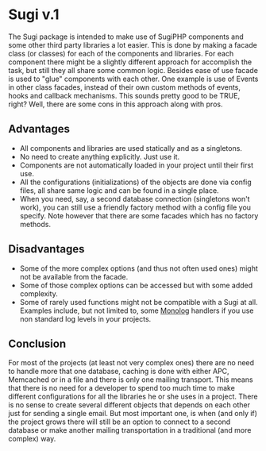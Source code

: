 Sugi v.1
========

The Sugi package is intended to make use of SugiPHP components and some 
other third party libraries a lot easier. This is done by making a 
facade class (or classes) for each of the components and libraries. 
For each component there might be a slightly different approach for 
accomplish the task, but still they all share some common logic. Besides 
ease of use facade is used to "glue" components with each other. One 
example is use of Events in other class facades, instead of their own 
custom methods of events, hooks and callback mechanisms.
This sounds pretty good to be TRUE, right? Well, there are some cons 
in this approach along with pros.

Advantages
----------
- All components and libraries are used statically and as a singletons.
- No need to create anything explicitly. Just use it.
- Components are not automatically loaded in your project until their first use.
- All the configurations (initializations) of the objects are done via config 
files, all share same logic and can be found in a single place.
- When you need, say, a second database connection (singletons won't work), 
you can still use a friendly factory method with a config file you specify. 
Note however that there are some facades which has no factory methods.

Disadvantages
-------------
- Some of the more complex options (and thus not often used ones) might not 
be available from the facade.
- Some of those complex options can be accessed but with some added complexity.
- Some of rarely used functions might not be compatible with a Sugi at all.
Examples include, but not limited to, some [Monolog](https://github.com/Seldaek/monolog) 
handlers if you use non standard log levels in your projects.

Conclusion
----------
For most of the projects (at least not very complex ones) there are no need
to handle more that one database, caching is done with either APC, Memcached 
or in a file and there is only one mailing transport. This means that there 
is no need for a developer to spend too much time to make different configurations 
for all the libraries he or she uses in a project. There is no sense to create 
several different objects that depends on each other just for sending a single 
email. But most important one, is when (and only if) the project grows there will 
still be an option to connect to a second database or make another mailing 
transportation in a traditional (and more complex) way.
